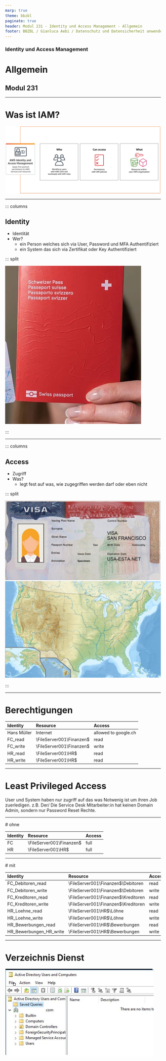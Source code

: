```yaml
---
marp: true
theme: bbzbl
paginate: true
header: Modul 231 - Identity und Access Management - Allgemein
footer: BBZBL / Gianluca Aebi / Datenschutz und Datensicherheit anwenden
---
```


<!-- _class: big center -->
### Identity und Access Management
# Allgemein
## Modul 231

---
# Was ist IAM?

![IAM AWS](../images/howitworks_IAM_110321.8b2290727bb2022d54416e099c87ad9dc64be5d5.jpg)

---
::: columns
## Identity
- Identität
- Wer?
    - ein Person welches sich via User, Password und MFA Authentifiziert
    - ein System das sich via Zertifikat oder Key Authentifiziert

::: split

![Pass](../images/neue-schweizer-pass.jpg)

:::

---

::: columns
## Access
- Zugriff
- Was?
    - legt fest auf was, wie zugegriffen werden darf oder eben nicht
    
::: split

![visa](../images/visa-san-francisco-1024x522.jpg)
![USA](../images/usawiki.png)

:::

---
# Berechtigungen

| Identity | Resource | Access
| :----------- | :----------- | :----------- |
| Hans Müller | Internet | allowed to google.ch |
| FC_read | \\FileServer001\Finanzen$ | read |
| FC_write | \\FileServer001\Finanzen$ | write |
| HR_read | \\FileServer001\HR$ | read | 
| HR_write | \\FileServer001\HR$ | read | 



---

# Least Privileged Access 
User und System haben nur zugriff auf das was Notwenig ist um ihren Job zuerledigen.
z.B. Der/ Die Service Desk Mitarbeiter:in hat keinen Domain Admin, sondern nur Password Reset Rechte.

---
# ohne

| Identity | Resource | Access
| :----------- | :----------- | :----------- |
| FC | \\FileServer001\Finanzen$ | full |
| HR| \\FileServer001\HR$ | full | 

---
# mit

| Identity | Resource | Access
| :----------- | :----------- | :----------- |
| FC_Debitoren_read | \\FileServer001\Finanzen$\Debitoren | read |
| FC_Debitoren_write | \\FileServer001\Finanzen$\Debitoren | write |
| FC_Kreditoren_read | \\FileServer001\Finanzen$\Kreditoren | read |
| FC_Kreditoren_write | \\FileServer001\Finanzen$\Kreditoren | write |
| HR_Loehne_read | \\FileServer001\HR$\Löhne | read | 
| HR_Loehne_write | \\FileServer001\HR$\Löhne | write | 
| HR_Bewerbungen_read | \\FileServer001\HR$\Bewerbungen| read | 
| HR_Bewerbungen_HR_write | \\FileServer001\HR$\Bewerbungen | write | 

---
# Verzeichnis Dienst

![AD](../images/ADEUS.jpg)
